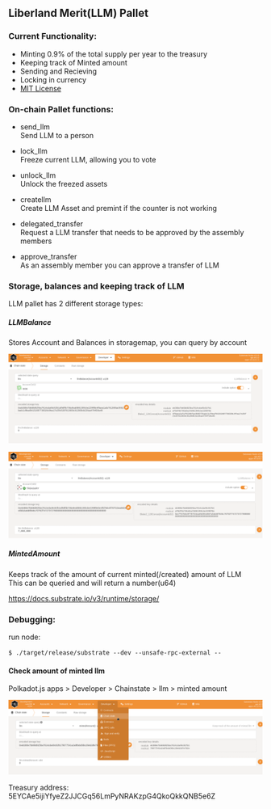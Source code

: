 ## Liberland Merit(LLM) Pallet


### Current Functionality:   
*  Minting 0.9% of the total supply per year to the treasury
*  Keeping track of Minted amount  
*  Sending and Recieving  
*  Locking in currency
*  [MIT License](https://mit-license.org/)   



### On-chain Pallet functions:   

*  send_llm   
Send LLM to a person

*  lock_llm        
Freeze current LLM, allowing you to vote        

*  unlock_llm         
Unlock the freezed assets       

*  createllm      
Create LLM Asset and premint if the counter is not working           

*  delegated_transfer         
Request a LLM transfer that needs to be approved by the assembly members              


*  approve_transfer          
As an assembly member you can approve a transfer of LLM         


### Storage, balances and keeping track of LLM      
LLM pallet has 2 different storage types:      

##### LLMBalance    
Stores Account and Balances in storagemap, you can query by account  

![Polkadot Js Query user account](account_query.png) 


![Polkadot Js Treasury](treasury_account.png)


##### MintedAmount    
Keeps track of the amount of current minted(/created) amount of LLM   
This can be queried and will return a number(u64)      



https://docs.substrate.io/v3/runtime/storage/    


### Debugging: 

run node: 

```shell
$ ./target/release/substrate --dev --unsafe-rpc-external --
```

#### Check amount of minted llm
Polkadot.js apps > Developer > Chainstate > llm > minted amount

![Polkadot Js](minted_amount_query.png)  



Treasury address:
5EYCAe5ijiYfyeZ2JJCGq56LmPyNRAKzpG4QkoQkkQNB5e6Z